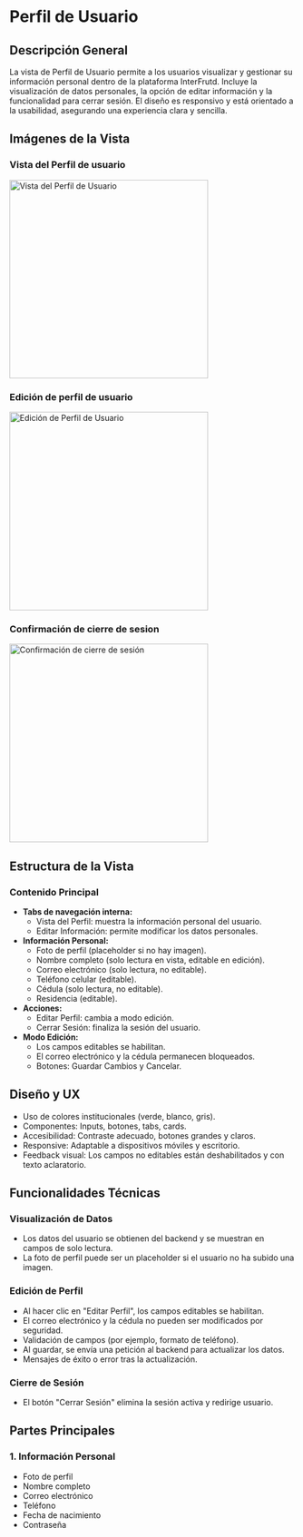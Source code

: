 # Perfil de Usuario

## Descripción General
La vista de Perfil de Usuario permite a los usuarios visualizar y gestionar su información personal dentro de la plataforma InterFrutd. Incluye la visualización de datos personales, la opción de editar información y la funcionalidad para cerrar sesión. El diseño es responsivo y está orientado a la usabilidad, asegurando una experiencia clara y sencilla.


## Imágenes de la Vista
### Vista del Perfil de usuario

<img src="/img/perfil-usuario-vista.png" alt="Vista del Perfil de Usuario" width="350" />

### Edición de perfil de usuario
<img src="/img/editar-perfil-vista.png" alt="Edición de Perfil de Usuario" width="350" />

### Confirmación de cierre de sesion
<img src="/img/cerrar-sesion-vista.png" alt="Confirmación de cierre de sesión" width="350" />


## Estructura de la Vista

### Contenido Principal
- **Tabs de navegación interna:**
  - Vista del Perfil: muestra la información personal del usuario.
  - Editar Información: permite modificar los datos personales.
- **Información Personal:**
  - Foto de perfil (placeholder si no hay imagen).
  - Nombre completo (solo lectura en vista, editable en edición).
  - Correo electrónico (solo lectura, no editable).
  - Teléfono celular (editable).
  - Cédula (solo lectura, no editable).
  - Residencia (editable).
- **Acciones:**
  - Editar Perfil: cambia a modo edición.
  - Cerrar Sesión: finaliza la sesión del usuario.
- **Modo Edición:**
  - Los campos editables se habilitan.
  - El correo electrónico y la cédula permanecen bloqueados.
  - Botones: Guardar Cambios y Cancelar.


## Diseño y UX
- Uso de colores institucionales (verde, blanco, gris).
- Componentes: Inputs, botones, tabs, cards.
- Accesibilidad: Contraste adecuado, botones grandes y claros.
- Responsive: Adaptable a dispositivos móviles y escritorio.
- Feedback visual: Los campos no editables están deshabilitados y con texto aclaratorio.

## Funcionalidades Técnicas

### Visualización de Datos
- Los datos del usuario se obtienen del backend y se muestran en campos de solo lectura.
- La foto de perfil puede ser un placeholder si el usuario no ha subido una imagen.

### Edición de Perfil
- Al hacer clic en "Editar Perfil", los campos editables se habilitan.
- El correo electrónico y la cédula no pueden ser modificados por seguridad.
- Validación de campos (por ejemplo, formato de teléfono).
- Al guardar, se envía una petición al backend para actualizar los datos.
- Mensajes de éxito o error tras la actualización.

### Cierre de Sesión
- El botón "Cerrar Sesión" elimina la sesión activa y redirige usuario.




## Partes Principales

### 1. Información Personal
- Foto de perfil
- Nombre completo
- Correo electrónico
- Teléfono
- Fecha de nacimiento
- Contraseña

